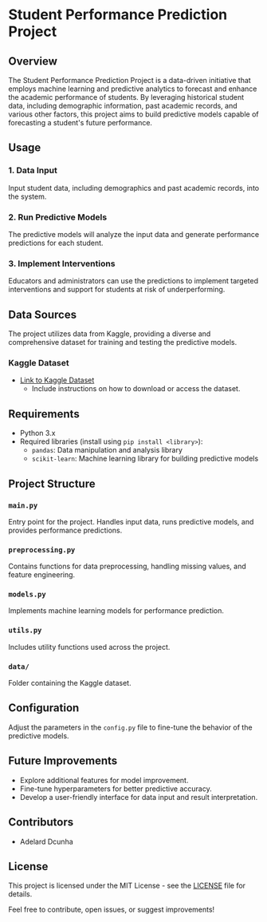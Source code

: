 # Student Performance Prediction Project

## Overview
The Student Performance Prediction Project is a data-driven initiative that employs machine learning and predictive analytics to forecast and enhance the academic performance of students. By leveraging historical student data, including demographic information, past academic records, and various other factors, this project aims to build predictive models capable of forecasting a student's future performance.

## Usage

### 1. Data Input
Input student data, including demographics and past academic records, into the system.

### 2. Run Predictive Models
The predictive models will analyze the input data and generate performance predictions for each student.

### 3. Implement Interventions
Educators and administrators can use the predictions to implement targeted interventions and support for students at risk of underperforming.

## Data Sources
The project utilizes data from Kaggle, providing a diverse and comprehensive dataset for training and testing the predictive models.

### Kaggle Dataset
- [Link to Kaggle Dataset]([https://www.kaggle.com/your-dataset-link](https://www.kaggle.com/datasets/brsdincer/schooldata))
  - Include instructions on how to download or access the dataset.

## Requirements
- Python 3.x
- Required libraries (install using `pip install <library>`):
  - `pandas`: Data manipulation and analysis library
  - `scikit-learn`: Machine learning library for building predictive models

## Project Structure

### `main.py`
Entry point for the project. Handles input data, runs predictive models, and provides performance predictions.

### `preprocessing.py`
Contains functions for data preprocessing, handling missing values, and feature engineering.

### `models.py`
Implements machine learning models for performance prediction.

### `utils.py`
Includes utility functions used across the project.

### `data/`
Folder containing the Kaggle dataset.

## Configuration
Adjust the parameters in the `config.py` file to fine-tune the behavior of the predictive models.

## Future Improvements
- Explore additional features for model improvement.
- Fine-tune hyperparameters for better predictive accuracy.
- Develop a user-friendly interface for data input and result interpretation.

## Contributors
- Adelard Dcunha

## License
This project is licensed under the MIT License - see the [LICENSE](LICENSE) file for details.

Feel free to contribute, open issues, or suggest improvements!

